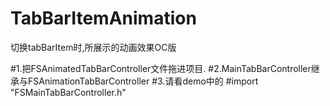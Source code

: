 # TabBarItemAnimation
切换tabBarItem时,所展示的动画效果OC版

#1.把FSAnimatedTabBarController文件拖进项目.
#2.MainTabBarController继承与FSAnimationTabBarController
#3.请看demo中的 #import "FSMainTabBarController.h" 
